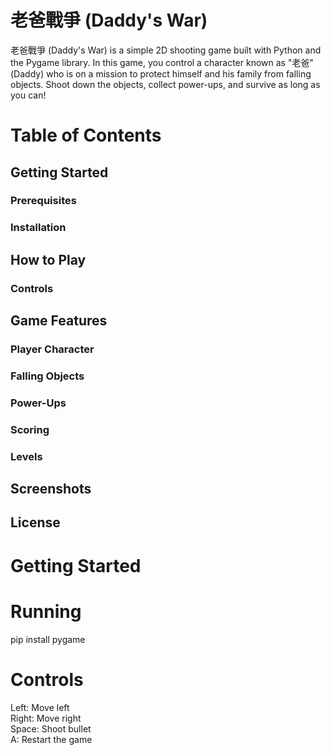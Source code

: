 # 老爸戰爭 (Daddy's War)
 老爸戰爭 (Daddy's War) is a simple 2D shooting game built with Python and the Pygame library. In this game, you control a character known as "老爸" (Daddy) who is on a mission to protect himself and his family from falling objects. Shoot down the objects, collect power-ups, and survive as long as you can!
# Table of Contents
## Getting Started
### Prerequisites
### Installation
## How to Play
### Controls
## Game Features
### Player Character
### Falling Objects
### Power-Ups
### Scoring
### Levels
## Screenshots
## License  

# Getting Started

# Running
 pip install pygame
# Controls
 Left: Move left  
 Right: Move right  
 Space: Shoot bullet  
 A: Restart the game  
